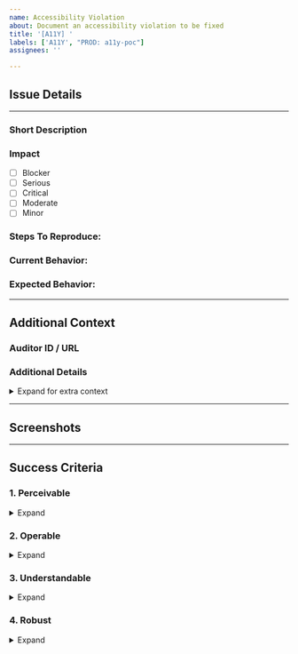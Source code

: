 ```yaml
---
name: Accessibility Violation
about: Document an accessibility violation to be fixed
title: '[A11Y] '
labels: ['A11Y', "PROD: a11y-poc"]
assignees: ''

---
```


<!--
Thank you for taking the time to create this Accessibility Issue!
-->
## Issue Details
---
### Short Description
<!-- Please provide a short descritpion of the issue -->



### Impact
<!-- Please select the impact by putting an `x` in the `[ ]` like so `[x]` -->
- [ ] Blocker
- [ ] Serious
- [ ] Critical
- [ ] Moderate
- [ ] Minor

### Steps To Reproduce:
<!--
Example: steps to reproduce the behavior:
1. In this environment...
2. With this config...
3. Run '...'
4. See error...
-->



### Current Behavior:
<!-- A concise description of what you're experiencing. -->



### Expected Behavior:
<!-- A concise description of what you expected to happen or help for how to fix this issue. -->



---
## Additional Context

### Auditor ID / URL 
<!-- If this was found in manual testing, provide a link to the Auditor test run issue -->


### Additional Details
<!-- Add any other context about the feature request here. -->


<details>
<summary>Expand for extra context</summary>

<!-- Select any / all that apply by putting an `x` in the `[ ]` like so `[x]` -->
- [ ] Found in VPAT
- [ ] Found by Customer <!-- Provide link to customer ticket below -->
- [ ] Found using NVDA
- [ ] Found using Chrome Screen Reader
- [ ] Found with special configuration <!-- Specify the additional config below -->
</details>

---
## Screenshots <!-- Please provide links to relevant screenshots of the issue -->




---
## Success Criteria
<!-- Select any / all success criteria that apply by putting an `x` in the `[ ]` like so `[x]` -->
### 1. Perceivable
<details> 
<summary>Expand</summary>

#### 1.1 Text Alternatives
- [ ] 1.1.1 Non-text Content
#### 1.2 Time-based Media
- [ ] 1.2.1 Audio-only and Video-only (Prerecorded)
- [ ] 1.2.2 Captions (Prerecorded)
- [ ] 1.2.3 Audio Description or Media Alternative (Prerecorded)
- [ ] 1.2.4 Captions (Live)
- [ ] 1.2.5 Audio Description (Prerecorded)
- [ ] 1.2.6 Sign Language (Prerecorded)
- [ ] 1.2.7 Extended Audio Description (Prerecorded)
- [ ] 1.2.8 Media Alternative (Prerecorded)
- [ ] 1.2.9 Audio-only (Live)
#### 1.3 Info and Relationships
- [ ] 1.3.1 Info and Relationships
- [ ] 1.3.2 Meaningful Sequence
- [ ] 1.3.3 Sensory Characteristics
- [ ] 1.3.4 Orientation
- [ ] 1.3.5 Identify Input Purpose
- [ ] 1.3.6 Identify Purpose
#### 1.4 Distinguishable
- [ ] 1.4.1 Use of Color
- [ ] 1.4.2 Audio Control
- [ ] 1.4.3 Contrast (Minimum)
- [ ] 1.4.4 Resize text
- [ ] 1.4.5 Images of Text
- [ ] 1.4.6 Contrast (Enhanced)
- [ ] 1.4.7 Low or No Background Audio
- [ ] 1.4.8 Visual Presentation
- [ ] 1.4.9 Images of Text (No Exception)
- [ ] 1.4.10 Reflow
- [ ] 1.4.11 Non-text Contrast
- [ ] 1.4.12 Text Spacing
- [ ] 1.4.13 Content on Hover or Focus
</details>

### 2. Operable
<details> 
<summary>Expand</summary>

#### 2.1 Keyboard Accessible
- [ ] 2.1.1 Keyboard
- [ ] 2.1.2 No Keyboard Trap
- [ ] 2.1.3 Keyboard (No Exception)
- [ ] 2.1.4 Character Key Shortcuts
#### 2.2 Enough Time
- [ ] 2.2.1 Timing Adjustable
- [ ] 2.2.2 Pause, Stop, Hide
- [ ] 2.2.3 No Timing
- [ ] 2.2.4 Interruptions
- [ ] 2.2.5 Re-authenticating
- [ ] 2.2.6 Timeouts
#### 2.3 Seizures and Physical Reactions
- [ ] 2.3.1 Three Flashes or Below Threshold
- [ ] 2.3.2 Three Flashes
- [ ] 2.3.3 Animation from Interactions
#### 2.4 Navigable
- [ ] 2.4.1 Bypass Blocks
- [ ] 2.4.2 Page Titled
- [ ] 2.4.3 Focus Order
- [ ] 2.4.4 Link Purpose (In Context)
- [ ] 2.4.5 Multiple Ways
- [ ] 2.4.6 Headings and Labels
- [ ] 2.4.7 Focus Visible
- [ ] 2.4.8 Location
- [ ] 2.4.9 Link Purpose (Link Only)
- [ ] 2.4.10 Section Headings
#### 2.5 Input Modalities
- [ ] 2.5.1 Pointer Gestures
- [ ] 2.5.2 Pointer Cancellation
- [ ] 2.5.3 Label in Name
- [ ] 2.5.4 Motion Actuation
- [ ] 2.5.5 Target Size
- [ ] 2.5.6 Concurrent Input Mechanisms
</details>

### 3. Understandable
<details> 
<summary>Expand</summary>

#### 3.1 Readable
- [ ] 3.1.1 Language of Page
- [ ] 3.1.2 Language of Parts
- [ ] 3.1.3 Unusual Words
- [ ] 3.1.4 Abbreviations
- [ ] 3.1.5 Reading Level
- [ ] 3.1.6 Pronunciation
#### 3.2 Predictable
- [ ] 3.2.1 On Focus
- [ ] 3.2.2 On Input
- [ ] 3.2.3 Consistent Navigation
- [ ] 3.2.4 Consistent Identification
- [ ] 3.2.5 Change on Request
#### 3.3 Input Assistance
- [ ] 3.3.1 Error Identification
- [ ] 3.3.2 Labels or Instructions
- [ ] 3.3.3 Error Suggestion
- [ ] 3.3.4 Error Prevention (Legal, Financial, Data)
- [ ] 3.3.5 Help
- [ ] 3.3.6 Error Prevention (All)
</details>

### 4. Robust
<details>
<summary>Expand</summary>

#### 4.1 Compatible
- [ ] 4.1.1 Parsing
- [ ] 4.1.2 Name, Role, Value
- [ ] 4.1.3 Status Messages
</details>


